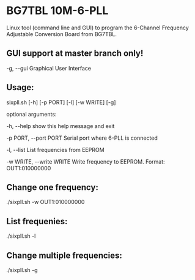 # BG7TBL 10M-6-PLL
Linux tool (command line and GUI) to program the 6-Channel Frequency Adjustable Conversion Board from BG7TBL.

GUI support at master branch only!
----------------------------------
-g, --gui             Graphical User Interface

Usage:
------
sixpll.sh [-h] [-p PORT] [-l] [-w WRITE] [-g]

optional arguments:

-h, --help            show this help message and exit

-p PORT, --port PORT  Serial port where 6-PLL is connected

-l, --list            List frequencies from EEPROM

-w WRITE, --write WRITE Write frequency to EEPROM. Format: OUT1:010000000

Change one frequency:
---------------------
./sixpll.sh -w OUT1:010000000

List frequenies:
----------------
./sixpll.sh -l

Change multiple frequencies:
----------------------------
./sixpll.sh -g
